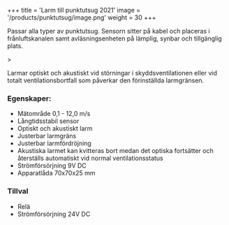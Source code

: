 +++
title = 'Larm till punktutsug 2021'
image = '/products/punktutsug/image.png'
weight = 30
+++

Passar alla typer av punktutsug. Sensorn sitter på kabel och placeras i frånluftskanalen samt avläsningsenheten på lämplig, synbar och tillgänglig plats.

<!--more-->>

Larmar optiskt och akustiskt vid störningar i skyddsventilationen eller vid totalt ventilationsbortfall som påverkar den förinställda larmgränsen.

### Egenskaper:

- Mätområde 0,1 - 12,0 m/s
- Långtidsstabil sensor
- Optiskt och akustiskt larm
- Justerbar larmgräns
- Justerbar larmfördröjning
- Akustiska larmet kan kvitteras bort medan det optiska fortsätter och återställs automatiskt vid normal ventilationsstatus
- Strömförsörjning 9V DC
- Apparatlåda 70x70x25 mm

### Tillval

- Relä
- Strömförsörjning 24V DC
